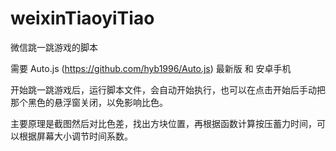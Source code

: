 # weixinTiaoyiTiao
微信跳一跳游戏的脚本

需要 Auto.js (https://github.com/hyb1996/Auto.js) 最新版 和 安卓手机

开始跳一跳游戏后，运行脚本文件，会自动开始执行，也可以在点击开始后手动把那个黑色的悬浮窗关闭，以免影响比色。

主要原理是截图然后对比色差，找出方块位置，再根据函数计算按压蓄力时间，可以根据屏幕大小调节时间系数。
